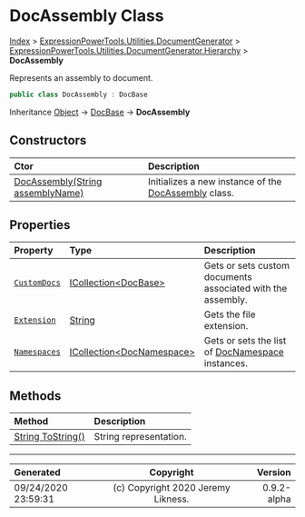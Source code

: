﻿# DocAssembly Class

[Index](../index.md) > [ExpressionPowerTools.Utilities.DocumentGenerator](ExpressionPowerTools.Utilities.DocumentGenerator.a.md) > [ExpressionPowerTools.Utilities.DocumentGenerator.Hierarchy](ExpressionPowerTools.Utilities.DocumentGenerator.Hierarchy.n.md) > **DocAssembly**

Represents an assembly to document.

```csharp
public class DocAssembly : DocBase
```

Inheritance [Object](https://docs.microsoft.com/dotnet/api/system.object) → [DocBase](ExpressionPowerTools.Utilities.DocumentGenerator.Hierarchy.DocBase.cs.md) → **DocAssembly**

## Constructors

| Ctor | Description |
| :-- | :-- |
| [DocAssembly(String assemblyName)](ExpressionPowerTools.Utilities.DocumentGenerator.Hierarchy.DocAssembly.ctor.md#docassemblystring-assemblyname) | Initializes a new instance of the [DocAssembly](ExpressionPowerTools.Utilities.DocumentGenerator.Hierarchy.DocAssembly.cs.md) class. |
## Properties

| Property | Type | Description |
| :-- | :-- | :-- |
| [`CustomDocs`](ExpressionPowerTools.Utilities.DocumentGenerator.Hierarchy.DocAssembly.CustomDocs.prop.md) | [ICollection&lt;DocBase>](https://docs.microsoft.com/dotnet/api/system.collections.generic.icollection-1) | Gets or sets custom documents associated with the assembly. |
| [`Extension`](ExpressionPowerTools.Utilities.DocumentGenerator.Hierarchy.DocAssembly.Extension.prop.md) | [String](https://docs.microsoft.com/dotnet/api/system.string) | Gets the file extension. |
| [`Namespaces`](ExpressionPowerTools.Utilities.DocumentGenerator.Hierarchy.DocAssembly.Namespaces.prop.md) | [ICollection&lt;DocNamespace>](https://docs.microsoft.com/dotnet/api/system.collections.generic.icollection-1) | Gets or sets the list of [DocNamespace](ExpressionPowerTools.Utilities.DocumentGenerator.Hierarchy.DocNamespace.cs.md) instances. |

## Methods

| Method | Description |
| :-- | :-- |
| [String ToString()](ExpressionPowerTools.Utilities.DocumentGenerator.Hierarchy.DocAssembly.ToString.m.md) | String representation. |

---

| Generated | Copyright | Version |
| :-- | :-: | --: |
| 09/24/2020 23:59:31 | (c) Copyright 2020 Jeremy Likness. | 0.9.2-alpha |

